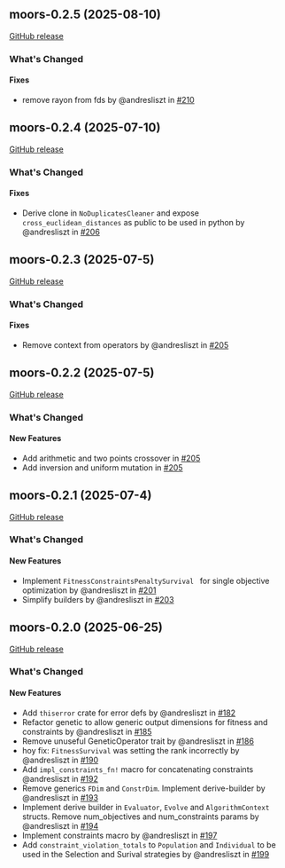 ## moors-0.2.5 (2025-08-10)

[GitHub release](https://github.com/andresliszt/moo-rs/releases/tag/moors-0.2.5)

### What's Changed

#### Fixes

* remove rayon from fds by @andresliszt in [#210](https://github.com/andresliszt/moo-rs/pull/210)

## moors-0.2.4 (2025-07-10)

[GitHub release](https://github.com/andresliszt/moo-rs/releases/tag/moors-0.2.4)

### What's Changed

#### Fixes

* Derive clone in `NoDuplicatesCleaner` and expose `cross_euclidean_distances` as public to be used in python by @andresliszt in [#206](https://github.com/andresliszt/moo-rs/pull/206)

## moors-0.2.3 (2025-07-5)

[GitHub release](https://github.com/andresliszt/moo-rs/releases/tag/moors-0.2.3)

### What's Changed

#### Fixes

* Remove context from operators by @andresliszt in [#205](https://github.com/andresliszt/moo-rs/pull/205)

## moors-0.2.2 (2025-07-5)

[GitHub release](https://github.com/andresliszt/moo-rs/releases/tag/moors-0.2.2)

### What's Changed

#### New Features

* Add arithmetic and two points crossover in [#205](https://github.com/andresliszt/moo-rs/pull/204)
* Add inversion and uniform mutation in [#205](https://github.com/andresliszt/moo-rs/pull/204)

## moors-0.2.1 (2025-07-4)

[GitHub release](https://github.com/andresliszt/moo-rs/releases/tag/moors-0.2.1)

### What's Changed

#### New Features

* Implement `FitnessConstraintsPenaltySurvival ` for single objective optimization by @andresliszt in [#201](https://github.com/andresliszt/moo-rs/pull/201)
* Simplify builders by @andresliszt in [#203](https://github.com/andresliszt/moo-rs/pull/203)

## moors-0.2.0 (2025-06-25)

[GitHub release](https://github.com/andresliszt/moo-rs/releases/tag/moors-0.2.0)

### What's Changed

#### New Features

* Add `thiserror` crate for error defs by @andresliszt in [#182](https://github.com/andresliszt/moo-rs/pull/182)
* Refactor genetic to allow generic output dimensions for fitness and constraints by @andresliszt in [#185](https://github.com/andresliszt/moo-rs/pull/185)
* Remove unuseful GeneticOperator trait by @andresliszt in [#186](https://github.com/andresliszt/moo-rs/pull/186)
* hoy fix: `FitnessSurvival` was setting the rank incorrectly by @andresliszt in [#190](https://github.com/andresliszt/moo-rs/pull/190)
* Add `impl_constraints_fn!` macro for concatenating constraints @andresliszt in [#192](https://github.com/andresliszt/moo-rs/pull/192)
* Remove generics `FDim` and `ConstrDim`. Implement derive-builder by @andresliszt in [#193](https://github.com/andresliszt/moo-rs/pull/193)
* Implement derive builder in `Evaluator`, `Evolve` and `AlgorithmContext` structs. Remove num_objectives and num_constraints params by @andresliszt in [#194](https://github.com/andresliszt/moo-rs/pull/194)
* Implement constraints macro by @andresliszt in [#197](https://github.com/andresliszt/moo-rs/pull/197)
* Add `constraint_violation_totals` to `Population` and `Individual` to be used in the Selection and Surival strategies by @andresliszt in [#199](https://github.com/andresliszt/moo-rs/pull/199)
